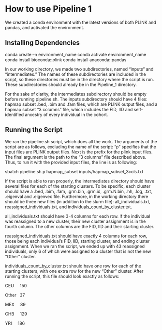 # How to use Pipeline 1
We created a conda environment with the latest versions of both PLINK and pandas, and activated the environment. 

## Installing Dependencies
conda create –n environment_name
conda activate environment_name
conda install bioconda::plink
conda install anaconda::pandas

In our working directory, we made two subdirectories, named “inputs” and “intermediates.” The names of these subdirectories
are included in the script, so these directories must be in the directory where the script is run. These subdirectories 
should already be in the Pipeline_1 directory.

For the sake of clarity, the intermediates subdirectory should be empty before running pipeline.sh. The inputs subdirectory 
should have 4 files: hapmap subset .bed, .bim and .fam files, which are PLINK output files, and a hapmap subset “3 columns” file,
which includes the FID, IID and self-identified ancestry of every individual in the cohort. 

## Running the Script

We ran the pipeline.sh script, which does all the work. The arguments of the script are as follows, excluding the name of the
script: “p” specifies that the input files are PLINK output files. Next is the prefix for the plink input files. The final argument
is the path to the “3 columns” file described above. Thus, to run it with the provided input files, the line is as following:

sbatch pipeline.sh p hapmap_subset
inputs/hapmap_subset_3cols.txt

If the script is able to run properly, the intermediates directory should have several files for each of the starting clusters.
To be specific, each cluster should have a .bed, .bim, .fam, .grm.bin, .grm.id, .grm.N.bin, .hh, .log, .txt, .eigenval and .eigenvec file.
Furthermore, in the working directory there should be three new files (in addition to the slurm file): all_individuals.txt,
reassigned_individuals.txt, and individuals_count_by_cluster.txt. 

all_individuals.txt should have 3-4 columns for each row. If the individual was reassigned to a new cluster, their new cluster assignment is
in the fourth column. The other columns are the FID, IID and their starting cluster.

reassigned_individuals.txt should have exactly 4 columns for each row, those being each individual’s FID, IID, starting cluster, and ending
cluster assignment. When we ran the script, we ended up with 43 reassigned individuals, only 6 of which were assigned to a cluster that is 
not the new “Other” cluster.

individuals_count_by_cluster.txt should have one row for each of the starting clusters, with one extra row for the new “Other” cluster. After
running the script, this file should look exactly as follows:

CEU     150

Other   37

MEX     89

CHB     129

YRI     186
